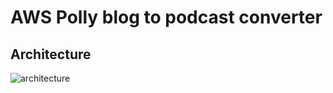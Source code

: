 # AWS Polly blog to podcast converter

## Architecture

![architecture](https://raw.githubusercontent.com/SC5/serverless-blog-to-podcast/master/images/architecture.png)